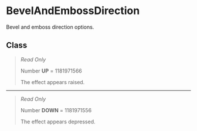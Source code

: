 # BevelAndEmbossDirection
Bevel and emboss direction options.

## Class
> *Read Only* 
> 
> Number **UP** = 1181971566
> 
> The effect appears raised.
*** 
> *Read Only* 
> 
> Number **DOWN** = 1181971556
> 
> The effect appears depressed.

